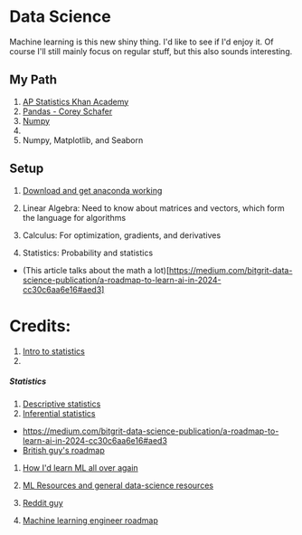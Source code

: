 # Data Science
Machine learning is this new shiny thing. I'd like to see if I'd enjoy it. Of course I'll still mainly focus on regular stuff, but this also sounds interesting.



## My Path
1. [AP Statistics Khan Academy](https://www.khanacademy.org/math/ap-statistics)
2. [Pandas - Corey Schafer](https://www.youtube.com/watch?v=ZyhVh-qRZPA&list=PL-osiE80TeTsWmV9i9c58mdDCSskIFdDS)
3. [Numpy](https://www.kaggle.com/legendadnan/numpy-tutorial-for-beginners-data-science)
4. 
3. Numpy, Matplotlib, and Seaborn





## Setup
1. [Download and get anaconda working](https://opentechschool.github.io/python-data-intro/core/recap.html)






1. Linear Algebra: Need to know about matrices and vectors, which form the language for algorithms
2. Calculus: For optimization, gradients, and derivatives
3. Statistics: Probability and statistics 
- (This article talks about the math a lot)[https://medium.com/bitgrit-data-science-publication/a-roadmap-to-learn-ai-in-2024-cc30c6aa6e16#aed3]




# Credits:
1. [Intro to statistics](https://colab.research.google.com/drive/10oa-tR5-Ef5JvIt7tTmWRXcqxMh0BiFu?usp=sharing)
2. 


##### Statistics
1. [Descriptive statistics](https://youtube.com/playlist?list=PLU5aQXLWR3_yYS0ZYRA-5g5YSSYLNZ6Mc&si=WFTSEPe8U1r_LwoR)
2. [Inferential statistics](https://youtube.com/playlist?list=PLU5aQXLWR3_za0hcdZH2b28MkIXSyHOE2&si=cDgc-Ib88We6no96)




- https://medium.com/bitgrit-data-science-publication/a-roadmap-to-learn-ai-in-2024-cc30c6aa6e16#aed3
- [British guy's roadmap](https://www.youtube.com/watch?v=KEB-w9DUdCw)

1. [How I'd learn  ML all over again](https://www.youtube.com/watch?v=gUmagAluXpk&t=240s)
2. [ML Resources and general data-science resources](https://github.com/amitness/learning?tab=readme-ov-file)

3. [Reddit guy](https://www.reddit.com/r/MachineLearning/comments/ouxap8/d_how_software_engineer_get_into_machine_learning/)

4. [Machine learning engineer roadmap](https://github.com/farukalamai/advanced-machine-learning-engineer-roadmap-2024)